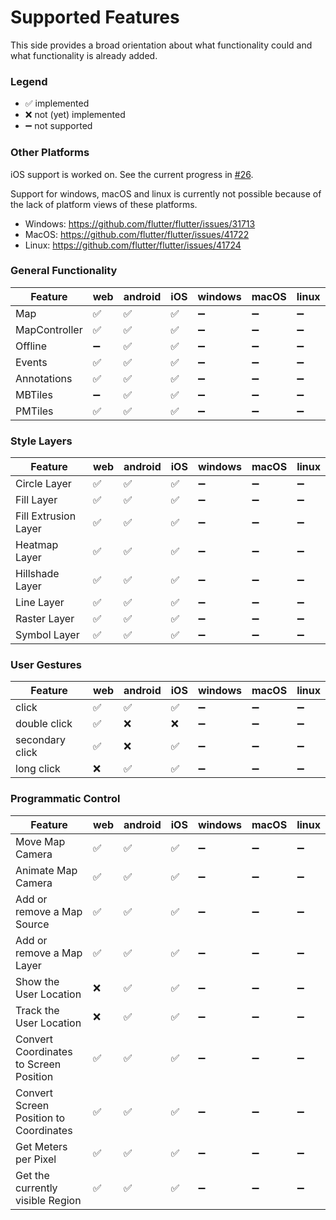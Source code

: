 # Supported Features

This side provides a broad orientation about what functionality could and what
functionality is already added.

### Legend

- ✅ implemented
- ❌ not (yet) implemented
- ➖ not supported

### Other Platforms

iOS support is worked on. See the current progress in [#26](https://github.com/josxha/flutter-maplibre/issues/26).

Support for windows, macOS and linux is currently not possible because of the
lack of platform views of these platforms.

- Windows: https://github.com/flutter/flutter/issues/31713
- MacOS: https://github.com/flutter/flutter/issues/41722
- Linux: https://github.com/flutter/flutter/issues/41724

### General Functionality

| Feature       | web | android | iOS | windows | macOS | linux |
|---------------|-----|---------|-----|---------|-------|-------|
| Map           | ✅   | ✅       | ✅   | ➖       | ➖     | ➖     |
| MapController | ✅   | ✅       | ✅   | ➖       | ➖     | ➖     |
| Offline       | ➖   | ✅       | ✅   | ➖       | ➖     | ➖     |
| Events        | ✅   | ✅       | ✅   | ➖       | ➖     | ➖     |
| Annotations   | ✅   | ✅       | ✅   | ➖       | ➖     | ➖     |
| MBTiles       | ➖   | ✅       | ✅   | ➖       | ➖     | ➖     |
| PMTiles       | ✅   | ✅       | ✅   | ➖       | ➖     | ➖     |

### Style Layers

| Feature              | web | android | iOS | windows | macOS | linux |
|----------------------|-----|---------|-----|---------|-------|-------|
| Circle Layer         | ✅   | ✅       | ✅   | ➖       | ➖     | ➖     |
| Fill Layer           | ✅   | ✅       | ✅   | ➖       | ➖     | ➖     |
| Fill Extrusion Layer | ✅   | ✅       | ✅   | ➖       | ➖     | ➖     |
| Heatmap Layer        | ✅   | ✅       | ✅   | ➖       | ➖     | ➖     |
| Hillshade Layer      | ✅   | ✅       | ✅   | ➖       | ➖     | ➖     |
| Line Layer           | ✅   | ✅       | ✅   | ➖       | ➖     | ➖     |
| Raster Layer         | ✅   | ✅       | ✅   | ➖       | ➖     | ➖     |
| Symbol Layer         | ✅   | ✅       | ✅   | ➖       | ➖     | ➖     |

### User Gestures

| Feature         | web | android | iOS | windows | macOS | linux |
|-----------------|-----|---------|-----|---------|-------|-------|
| click           | ✅   | ✅       | ✅   | ➖       | ➖     | ➖     |
| double click    | ✅   | ❌       | ❌   | ➖       | ➖     | ➖     |
| secondary click | ✅   | ❌       | ✅   | ➖       | ➖     | ➖     |
| long click      | ❌   | ✅       | ✅   | ➖       | ➖     | ➖     |

### Programmatic Control

| Feature                                | web | android | iOS | windows | macOS | linux |
|----------------------------------------|-----|---------|-----|---------|-------|-------|
| Move Map Camera                        | ✅   | ✅       | ✅   | ➖       | ➖     | ➖     |
| Animate Map Camera                     | ✅   | ✅       | ✅   | ➖       | ➖     | ➖     |
| Add or remove a Map Source             | ✅   | ✅       | ✅   | ➖       | ➖     | ➖     |
| Add or remove a Map Layer              | ✅   | ✅       | ✅   | ➖       | ➖     | ➖     |
| Show the User Location                 | ❌   | ✅       | ✅   | ➖       | ➖     | ➖     |
| Track the User Location                | ❌   | ✅       | ✅   | ➖       | ➖     | ➖     |
| Convert Coordinates to Screen Position | ✅   | ✅       | ✅   | ➖       | ➖     | ➖     |
| Convert Screen Position to Coordinates | ✅   | ✅       | ✅   | ➖       | ➖     | ➖     |
| Get Meters per Pixel                   | ✅   | ✅       | ✅   | ➖       | ➖     | ➖     |
| Get the currently visible Region       | ✅   | ✅       | ✅   | ➖       | ➖     | ➖     |